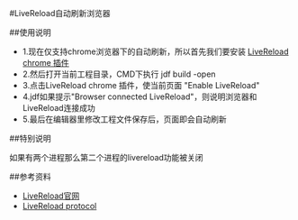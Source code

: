 #LiveReload自动刷新浏览器

##使用说明

* 1.现在仅支持chrome浏览器下的自动刷新，所以首先我们要安装 [LiveReload chrome 插件](https://chrome.google.com/webstore/detail/livereload/jnihajbhpnppcggbcgedagnkighmdlei)
* 2.然后打开当前工程目录，CMD下执行 jdf build -open
* 3.点击LiveReload chrome 插件，使当前页面 "Enable LiveReload"
* 4.jdf如果提示"Browser connected LiveReload"，则说明浏览器和LiveReload连接成功
* 5.最后在编辑器里修改工程文件保存后，页面即会自动刷新

##特别说明

如果有两个进程那么第二个进程的livereload功能被关闭

##参考资料

* [LiveReload官网](http://livereload.com/)
* [LiveReload protocol](http://feedback.livereload.com/knowledgebase/articles/86174-livereload-protocol)
